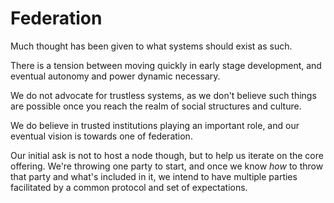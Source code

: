 # Federation

Much thought has been given to what systems should exist as such.

There is a tension between moving quickly in early stage development, and eventual autonomy and power dynamic necessary. 

We do not advocate for trustless systems, as we don't believe such things are possible once you reach the realm of social structures and culture. 

We do believe in trusted institutions playing an important role, and our eventual vision is towards one of federation. 

Our initial ask is not to host a node though, but to help us iterate on the core offering. We're throwing one party to start, and once we know *how* to throw that party and what's included in it, we intend to have multiple parties facilitated by a common protocol and set of expectations.

